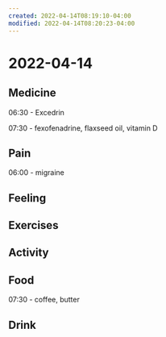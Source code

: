 ```yaml
---
created: 2022-04-14T08:19:10-04:00
modified: 2022-04-14T08:20:23-04:00
---
```


# 2022-04-14

## Medicine

06:30 - Excedrin

07:30 - fexofenadrine, flaxseed oil, vitamin D


## Pain

06:00 - migraine


## Feeling


## Exercises


## Activity


## Food

07:30 - coffee, butter


## Drink
